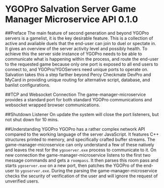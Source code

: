 # YGOPro Salvation Server Game Manager Microservice API 0.1.0

##Preface
The main feature of second generation and beyond YGOPro servers is a gamelist, it is the key desirable feature. This is a collection of active and avaliable duels that the end-user can join to duel or spectate in. It gives an overview of the server activity level and possibly health. To achieve this the server side instance of YGOPro needs to be able to communicate what is happening within the process, and route the end-user to the requested game because only one port is exposed to all end users to connect to, and YGOPro/YGOServers need unique ports to operate on. Salvation takes this a step farther beyond Percy Checkmate DevPro and MyCard in providing unique routing for alternative script, database, and banlist configurations.

##TCP and Websocket Connection
The game-manager-microservice provides a standard port for both standard YGOPro communications and websocket wrapped browser communications. 

##Shutdown Listener
On update the system will close the port listeners, but not shut down for 10 mins. 

##Understanding YGOPro
YGOPro has a rather complex network API compared to the working language of the server JavaScript. It features C++ structures printed to memory, and specifically crafted buffer streams. The game-manager-microservice can only understand a few of these natively and leaves the rest for the `ygoserver.exe` process to communicate to it. On new connection the game-manager-microservice listens to the first two message commands and gets a `roompass`. It then parses this room pass and starts `ygoserver.exe` on a new port, then patches the YGOPro of the end-user to `ygoserver.exe`. During the parsing the game-manager-microservice checks the security of verification of the user and will ignore the request of unverified users.